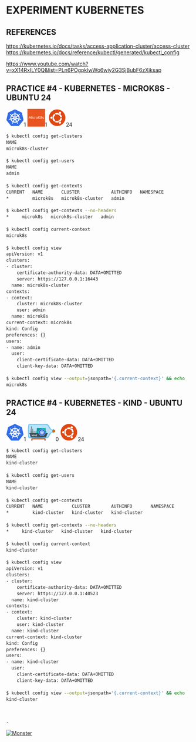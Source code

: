 # EXPERIMENT KUBERNETES

## REFERENCES

https://kubernetes.io/docs/tasks/access-application-cluster/access-cluster  
https://kubernetes.io/docs/reference/kubectl/generated/kubectl_config

https://www.youtube.com/watch?v=xX14RxILY0Q&list=PLn6POgpklwWo6wiy2G3SjBubF6zXjksap


## PRACTICE #4 - KUBERNETES - MICROK8S - UBUNTU 24

[![Kubernetes](img/kubernetes.webp "Kubernetes")](https://kubernetes.io)1
[![MicroK8s](img/microk8s.webp "MikroK8s")](https://microk8s.io)1
[![Ubuntu](img/ubuntu.webp "Ubuntu")](https://ubuntu.com)24

```bash
$ kubectl config get-clusters
NAME
microk8s-cluster

$ kubectl config get-users
NAME
admin

$ kubectl config get-contexts
CURRENT   NAME       CLUSTER            AUTHINFO   NAMESPACE
*         microk8s   microk8s-cluster   admin

$ kubectl config get-contexts --no-headers
*     microk8s   microk8s-cluster   admin

$ kubectl config current-context
microk8s

$ kubectl config view
apiVersion: v1
clusters:
- cluster:
    certificate-authority-data: DATA+OMITTED
    server: https://127.0.0.1:16443
  name: microk8s-cluster
contexts:
- context:
    cluster: microk8s-cluster
    user: admin
  name: microk8s
current-context: microk8s
kind: Config
preferences: {}
users:
- name: admin
  user:
    client-certificate-data: DATA+OMITTED
    client-key-data: DATA+OMITTED

$ kubectl config view --output=jsonpath='{.current-context}' && echo
microk8s
```

## PRACTICE #4 - KUBERNETES - KIND - UBUNTU 24

[![Kubernetes](img/kubernetes.webp "Kubernetes")](https://kubernetes.io)1
[![Kind](img/kind.webp "Kind")](https://kind.sigs.k8s.io)0
[![Ubuntu](img/ubuntu.webp "Ubuntu")](https://ubuntu.com)24

```bash
$ kubectl config get-clusters
NAME
kind-cluster

$ kubectl config get-users
NAME
kind-cluster

$ kubectl config get-contexts
CURRENT   NAME           CLUSTER        AUTHINFO       NAMESPACE
*         kind-cluster   kind-cluster   kind-cluster

$ kubectl config get-contexts --no-headers
*     kind-cluster   kind-cluster   kind-cluster

$ kubectl config current-context
kind-cluster

$ kubectl config view
apiVersion: v1
clusters:
- cluster:
    certificate-authority-data: DATA+OMITTED
    server: https://127.0.0.1:40523
  name: kind-cluster
contexts:
- context:
    cluster: kind-cluster
    user: kind-cluster
  name: kind-cluster
current-context: kind-cluster
kind: Config
preferences: {}
users:
- name: kind-cluster
  user:
    client-certificate-data: DATA+OMITTED
    client-key-data: DATA+OMITTED

$ kubectl config view --output=jsonpath='{.current-context}' && echo
kind-cluster
```

&nbsp;

`-`

[![Monster](https://avatars.githubusercontent.com/u/47848582?s=96&v=4 "Boo!")](../README.md)
